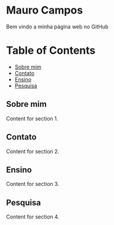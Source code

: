 # Mauro Campos 

<p align="justify">
Bem vindo a minha página web no GitHub
</p>

# Table of Contents
  * [Sobre mim](#sec-1)
  * [Contato](#sec-2)
  * [Ensino](#sec-3)
  * [Pesquisa](#sec-4)
  
## Sobre mim <a id="sec-1"></a>
Content for section 1.

## Contato <a id="sec-2"></a>
Content for section 2.

## Ensino <a id="sec-3"></a>
Content for section 3.

## Pesquisa <a id="sec-4"></a>
Content for section 4.
